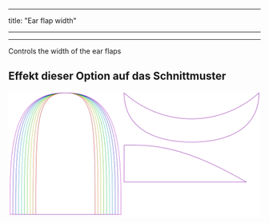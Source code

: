 - - -
title: "Ear flap width"
- - -

---

Controls the width of the ear flaps

## Effekt dieser Option auf das Schnittmuster

![Dieses Bild zeigt den Effekt dieser Option, indem es mehrere Varianten überlagert, die einen anderen Wert für diese Option haben](holmes_earwidth_sample.svg "Effekt dieser Option auf das Schnittmuster")
